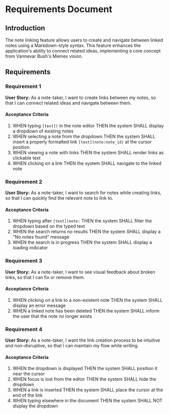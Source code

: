 # Requirements Document

## Introduction

The note linking feature allows users to create and navigate between linked notes using a Markdown-style syntax. This feature enhances the application's ability to connect related ideas, implementing a core concept from Vannevar Bush's Memex vision.

## Requirements

### Requirement 1

**User Story:** As a note-taker, I want to create links between my notes, so that I can connect related ideas and navigate between them.

#### Acceptance Criteria

1. WHEN typing `[text](` in the note editor THEN the system SHALL display a dropdown of existing notes
2. WHEN selecting a note from the dropdown THEN the system SHALL insert a properly formatted link `[text](note:note_id)` at the cursor position
3. WHEN viewing a note with links THEN the system SHALL render links as clickable text
4. WHEN clicking on a link THEN the system SHALL navigate to the linked note

### Requirement 2

**User Story:** As a note-taker, I want to search for notes while creating links, so that I can quickly find the relevant note to link to.

#### Acceptance Criteria

1. WHEN typing after `[text](note:` THEN the system SHALL filter the dropdown based on the typed text
2. WHEN the search returns no results THEN the system SHALL display a "No notes found" message
3. WHEN the search is in progress THEN the system SHALL display a loading indicator

### Requirement 3

**User Story:** As a note-taker, I want to see visual feedback about broken links, so that I can fix or remove them.

#### Acceptance Criteria

1. WHEN clicking on a link to a non-existent note THEN the system SHALL display an error message
2. WHEN a linked note has been deleted THEN the system SHALL inform the user that the note no longer exists

### Requirement 4

**User Story:** As a note-taker, I want the link creation process to be intuitive and non-disruptive, so that I can maintain my flow while writing.

#### Acceptance Criteria

1. WHEN the dropdown is displayed THEN the system SHALL position it near the cursor
2. WHEN focus is lost from the editor THEN the system SHALL hide the dropdown
3. WHEN a link is inserted THEN the system SHALL place the cursor at the end of the link
4. WHEN typing elsewhere in the document THEN the system SHALL NOT display the dropdown